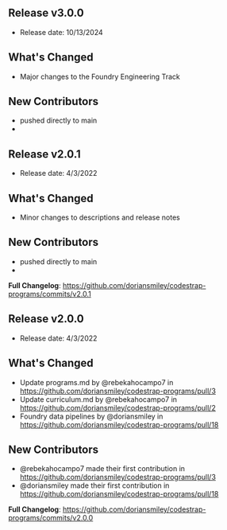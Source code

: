 ## Release v3.0.0
* Release date: 10/13/2024

## What's Changed
* Major changes to the Foundry Engineering Track

## New Contributors
* pushed directly to main
* 

## Release v2.0.1
* Release date: 4/3/2022

## What's Changed
* Minor changes to descriptions and release notes

## New Contributors
* pushed directly to main
* 
**Full Changelog**: https://github.com/doriansmiley/codestrap-programs/commits/v2.0.1


## Release v2.0.0
* Release date: 4/3/2022

## What's Changed
* Update programs.md by @rebekahocampo7 in https://github.com/doriansmiley/codestrap-programs/pull/3
* Update curriculum.md by @rebekahocampo7 in https://github.com/doriansmiley/codestrap-programs/pull/2
* Foundry data pipelines by @doriansmiley in https://github.com/doriansmiley/codestrap-programs/pull/18

## New Contributors
* @rebekahocampo7 made their first contribution in https://github.com/doriansmiley/codestrap-programs/pull/3
* @doriansmiley made their first contribution in https://github.com/doriansmiley/codestrap-programs/pull/18

**Full Changelog**: https://github.com/doriansmiley/codestrap-programs/commits/v2.0.0

